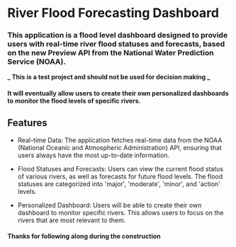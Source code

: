 # River Flood Forecasting Dashboard

### This application is a flood level dashboard designed to provide users with real-time river flood statuses and forecasts, based on the new Preview API from the National Water Prediction Service (NOAA).

**_ This is a test project and should not be used for decision making _**

#### It will eventually allow users to create their own personalized dashboards to monitor the flood levels of specific rivers.

## Features

- Real-time Data: The application fetches real-time data from the NOAA (National Oceanic and Atmospheric Administration) API, ensuring that users always have the most up-to-date information.

- Flood Statuses and Forecasts: Users can view the current flood status of various rivers, as well as forecasts for future flood levels. The flood statuses are categorized into 'major', 'moderate', 'minor', and 'action' levels.

- Personalized Dashboard: Users will be able to create their own dashboard to monitor specific rivers. This allows users to focus on the rivers that are most relevant to them.

#### Thanks for following along during the construction
